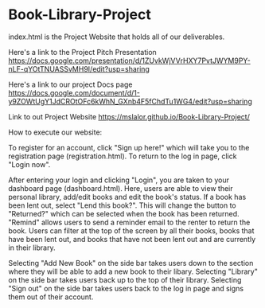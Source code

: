 # Book-Library-Project

index.html is the Project Website that holds all of our deliverables.

Here's a link to the Project Pitch Presentation 
https://docs.google.com/presentation/d/1ZUvkWjVVrHXY7PvtJWYM9PY-nLF-qYOtTNUASSvMH9I/edit?usp=sharing

Here's a link to our project Docs page 
https://docs.google.com/document/d/1-y9ZOWtUgY1JdCROtOFc6kWhN_GXnb4F5fChdTu1WG4/edit?usp=sharing

Link to out Project Website 
https://mslalor.github.io/Book-Library-Project/


How to execute our website:

To register for an account, click "Sign up here!" which will take you to the registration page (registration.html).
To return to the log in page, click "Login now".

After entering your login and clicking "Login", you are taken to your dashboard page (dashboard.html).
Here, users are able to view their personal library, add/edit books and edit the book's status. 
If a book has been lent out, select "Lend this book?". 
This will change the button to "Returned?" which can be selected when the book has been returned. 
"Remind" allows users to send a reminder email to the renter to return the book.
Users can filter at the top of the screen by all their books, books that have been lent out, and books that have not been lent out and are currently in their library.

Selecting "Add New Book" on the side bar takes users down to the section where they will be able to add a new book to their libary.
Selecting "Library" on the side bar takes users back up to the top of their library.
Selecting "Sign out" on the side bar takes users back to the log in page and signs them out of their account.

